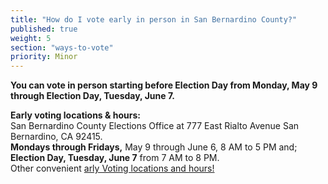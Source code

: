 ```yaml
---
title: "How do I vote early in person in San Bernardino County?"
published: true
weight: 5
section: "ways-to-vote"
priority: Minor
---
```


**You can vote in person starting before Election Day from Monday, May 9 through Election Day, Tuesday, June 7.**  

**Early voting locations & hours:**  
San Bernardino County Elections Office at 777 East Rialto Avenue San Bernardino, CA 92415.  
**Mondays through Fridays,** May 9  through June 6, 8 AM to 5 PM and;  
**Election Day, Tuesday, June 7** from 7 AM to 8 PM.  
Other convenient [arly Voting locations and hours!](https://www.sbcountyelections.com/Voting/Early.aspx)  
